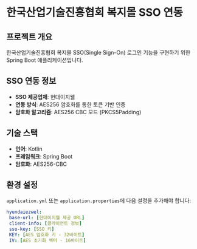 # 한국산업기술진흥협회 복지몰 SSO 연동

## 프로젝트 개요
한국산업기술진흥협회 복지몰 SSO(Single Sign-On) 로그인 기능을 구현하기 위한 Spring Boot 애플리케이션입니다.
## SSO 연동 정보
- **SSO 제공업체**: 현대이지웰
- **연동 방식**: AES256 암호화를 통한 토큰 기반 인증
- **암호화 알고리즘**: AES256 CBC 모드 (PKCS5Padding)

## 기술 스택
- **언어**: Kotlin
- **프레임워크**: Spring Boot
- **암호화**: AES256-CBC

## 환경 설정
`application.yml` 또는 `application.properties`에 다음 설정을 추가해야 합니다:

```yaml
hyundaiezwel:
 base-url: [현대이지웰 제공 URL]
 client-info: [클라이언트 정보]
 sso-key: [SSO 키]
 KEY: [AES 암호화 키 - 32바이트]
 IV: [AES 초기화 벡터 - 16바이트]
